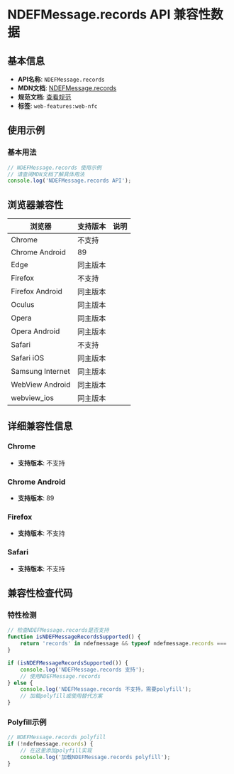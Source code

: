 # NDEFMessage.records API 兼容性数据

## 基本信息

- **API名称**: `NDEFMessage.records`
- **MDN文档**: [NDEFMessage.records](https://developer.mozilla.org/docs/Web/API/NDEFMessage/records)
- **规范文档**: [查看规范](https://w3c.github.io/web-nfc/#dom-ndefmessage-records)
- **标签**: `web-features:web-nfc`

## 使用示例

### 基本用法

```javascript
// NDEFMessage.records 使用示例
// 请查阅MDN文档了解具体用法
console.log('NDEFMessage.records API');
```

## 浏览器兼容性

| 浏览器 | 支持版本 | 说明 |
|--------|----------|------|
| Chrome | 不支持 |  |
| Chrome Android | 89 |  |
| Edge | 同主版本 |  |
| Firefox | 不支持 |  |
| Firefox Android | 同主版本 |  |
| Oculus | 同主版本 |  |
| Opera | 同主版本 |  |
| Opera Android | 同主版本 |  |
| Safari | 不支持 |  |
| Safari iOS | 同主版本 |  |
| Samsung Internet | 同主版本 |  |
| WebView Android | 同主版本 |  |
| webview_ios | 同主版本 |  |

## 详细兼容性信息

### Chrome

- **支持版本**: 不支持

### Chrome Android

- **支持版本**: 89

### Firefox

- **支持版本**: 不支持

### Safari

- **支持版本**: 不支持

## 兼容性检查代码

### 特性检测

```javascript
// 检查NDEFMessage.records是否支持
function isNDEFMessageRecordsSupported() {
    return 'records' in ndefmessage && typeof ndefmessage.records === 'function';
}

if (isNDEFMessageRecordsSupported()) {
    console.log('NDEFMessage.records 支持');
    // 使用NDEFMessage.records
} else {
    console.log('NDEFMessage.records 不支持，需要polyfill');
    // 加载polyfill或使用替代方案
}
```

### Polyfill示例

```javascript
// NDEFMessage.records polyfill
if (!ndefmessage.records) {
    // 在这里添加polyfill实现
    console.log('加载NDEFMessage.records polyfill');
}
```

